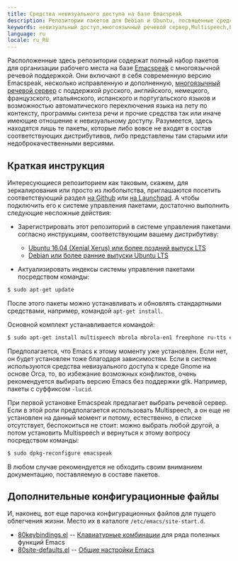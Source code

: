 ```yaml
---
title: Средства невизуального доступа на базе Emacspeak
description: Репозитории пакетов для Debian и Ubuntu, посвященные средствам невизуального доступа. здесь исправленная и дополненная версия Emacspeak, многоязычный речевой сервер, речевые синтезаторы и прочее.
keywords: невизуальный доступ,многоязычный речевой сервер,Multispeech,Emacspeak,Ubuntu,Debian
language: ru
locale: ru_RU
---
```


Расположенные здесь репозитории содержат полный набор пакетов для
организации рабочего места на базе
[Emacspeak](https://github.com/tvraman/emacspeak)
с многоязычной речевой поддержкой. Они включают в себя современную
версию Emacspeak, несколько исправленную и дополненную,
[многоязычный речевой сервер](https://github.com/poretsky/multispeech)
с поддержкой русского, английского, немецкого, французского,
итальянского, испанского и португальского языков и возможностью
автоматического переключения языка на лету по контексту,
программы синтеза речи и прочие средства так или иначе имеющие
отношение к невизуальному доступу. Разумеется, здесь находятся лишь те
пакеты, которые либо вовсе не входят в состав соответствующих
дистрибутивов, либо представлены там старыми или недоброкачественными
версиями.


## Краткая инструкция

Интересующиеся репозиторием как таковым, скажем, для зеркалирования
или просто из любопытства, приглашаются посетить соответствующий раздел
[на Github](https://github.com/poretsky/ppa) или
[на Launchpad](https://launchpad.net/~poretsky/+archive/ubuntu/a11y).
А чтобы подключить его к системе управления пакетами, достаточно
выполнить следующие несложные действия:

- Зарегистрировать этот репозиторий в системе управления пакетами
  согласно инструкциям, соответствующим вашему дистрибутиву:
  - [Ubuntu 16.04 (Xenial Xerus) или более поздний выпуск LTS](binding-lp-ru.md)
  - [Debian или более ранние выпуски Ubuntu LTS](binding-repo-ru.md)

- Актуализировать индексы системы управления пакетами посредством
  команды:

```bash
$ sudo apt-get update
```

После этого пакеты можно устанавливать и обновлять стандартными
средствами, например, командой `apt-get install`.

Основной комплект устанавливается командой:

```bash
$ sudo apt-get install multispeech mbrola mbrola-en1 freephone ru-tts emacspeak
```

Предполагается, что Emacs к этому моменту уже установлен. Если нет, он
будет установлен тоже благодаря зависимостям. Если в системе
используются средства невизуального доступа к среде Gnome на основе
Orca, то, во избежание возможных конфликтов, очень рекомендуется
выбирать версию Emacs без поддержки gtk. Например, пакеты с суффиксом
`-lucid`.

При первой установке Emacspeak предлагает выбрать речевой сервер. Если
в этой роли предполагается использовать Multispeech, а он еще не
установлен на данный момент и потому, естественно, в списке
отсутствует, беспокоиться не стоит: можно выбрать любой другой, а
потом установить Multispeech и вернуться к этому вопросу посредством
команды:

```bash
$ sudo dpkg-reconfigure emacspeak
```

В любом случае рекомендуется не обходить своим вниманием документацию,
поставляемую в составе пакетов.


## Дополнительные конфигурационные файлы

И, наконец, вот еще парочка конфигурационных файлов для пущего
облегчения жизни. Место их в каталоге `/etc/emacs/site-start.d`.

- [80keybindings.el](files/80keybindings.el) -- [Клавиатурные комбинации](emacs-keybindings-ru.md)
  для ряда полезных функций Emacs
- [80site-defaults.el](files/80site-defaults.el) -- [Общие настройки Emacs](emacs-settings-ru.md)
